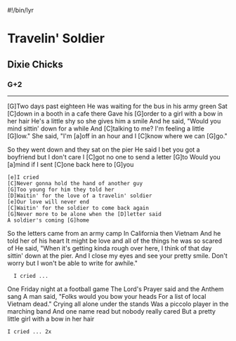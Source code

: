 #!/bin/lyr
# Travelin' Soldier
## Dixie Chicks
### G+2

---

[G]Two days past eighteen
He was waiting for the bus in his army green
Sat [C]down in a booth in a cafe there
Gave his [G]order to a girl with a bow in her hair
He's a little shy so she gives him a smile
And he said, "Would you mind sittin' down for a while
And [C]talking to me?
I'm feeling a little [G]low."
She said, "I'm [a]off in an hour and I [C]know where we can [G]go."

So they went down and they sat on the pier
He said I bet you got a boyfriend but I don't care
I [C]got no one to send a letter [G]to
Would you [a]mind if I sent [C]one back here to [G]you

    [e]I cried
    [C]Never gonna hold the hand of another guy
    [G]Too young for him they told her
    [D]Waitin' for the love of a travelin' soldier
    [e]Our love will never end
    [C]Waitin' for the soldier to come back again
    [G]Never more to be alone when the [D]letter said
    A soldier's coming [G]home

So the letters came from an army camp
In California then Vietnam
And he told her of his heart
It might be love and all of the things he was so scared of
He said, "When it's getting kinda rough over here,
I think of that day sittin' down at the pier.
And I close my eyes and see your pretty smile.
Don't worry but I won't be able to write for awhile."

      I cried ...

One Friday night at a football game
The Lord's Prayer said and the Anthem sang
A man said, "Folks would you bow your heads
For a list of local Vietnam dead."
Crying all alone under the stands
Was a piccolo player in the marching band
And one name read but nobody really cared
But a pretty little girl with a bow in her hair

    I cried ... 2x
